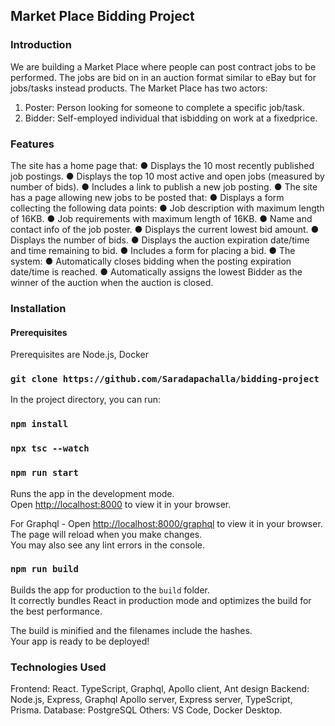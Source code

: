 ## Market Place Bidding Project

### Introduction
We are building a Market Place where people can post contract jobs to be performed. The jobs are bid on in an auction format similar to eBay but for jobs/tasks instead products.
The Market Place has two actors:
1. Poster: Person looking for someone to complete a specific job/task.
2. Bidder: Self-employed individual that isbidding on work at a fixedprice.

### Features
The site has a home page that:
● Displays the 10 most recently published job postings.
● Displays the top 10 most active and open jobs (measured by
number of bids).
● Includes a link to publish a new job posting.
● The site has a page allowing new jobs to be posted that:
● Displays a form collecting the following data points:
● Job description with maximum length of 16KB.
● Job requirements with maximum length of 16KB.
● Name and contact info of the job poster.
● Displays the current lowest bid amount.
● Displays the number of bids.
● Displays the auction expiration date/time and time remaining to
bid.
● Includes a form for placing a bid.
● The system:
● Automatically closes bidding when the posting expiration
date/time is reached.
● Automatically assigns the lowest Bidder as the winner of the
auction when the auction is closed.

### Installation
#### Prerequisites
Prerequisites are Node.js, Docker

### `git clone https://github.com/Saradapachalla/bidding-project`

In the project directory, you can run:
### `npm install`
### `npx tsc --watch`
### `npm run start`

Runs the app in the development mode.\
Open [http://localhost:8000](http://localhost:8000) to view it in your browser.

For Graphql - Open [http://localhost:8000/graphql](http://localhost:8000/graphql) to view it in your browser.
The page will reload when you make changes.\
You may also see any lint errors in the console.

### `npm run build`

Builds the app for production to the `build` folder.\
It correctly bundles React in production mode and optimizes the build for the best performance.

The build is minified and the filenames include the hashes.\
Your app is ready to be deployed!

### Technologies Used
Frontend: React. TypeScript, Graphql, Apollo client, Ant design 
Backend: Node.js, Express, Graphql Apollo server, Express server, TypeScript, Prisma.
Database: PostgreSQL
Others: VS Code, Docker Desktop.
